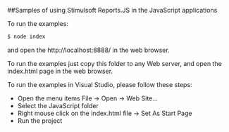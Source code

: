 ##Samples of using Stimulsoft Reports.JS in the JavaScript applications

To run the examples:
```sh
$ node index
```
and open the http://localhost:8888/ in the web browser.

To run the examples just copy this folder to any Web server, and open the index.html page in the web browser.

To run the examples in Visual Studio, please follow these steps:
* Open the menu items File -> Open -> Web Site...
* Select the JavaScript folder
* Right mouse click on the index.html file -> Set As Start Page
* Run the project
